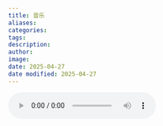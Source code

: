 ```yaml
---
title: 音乐
aliases: 
categories: 
tags: 
description:
author:  
image: 
date: 2025-04-27
date modified: 2025-04-27
---
```


![](14.%20陶喆%20-%20桂冠英雄%20Heroes.flac)